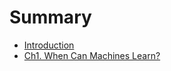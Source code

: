 # Summary

* [Introduction](README.md)
* [Ch1. When Can Machines Learn?](ch1/1.0_when_can_machines_learn.md)


